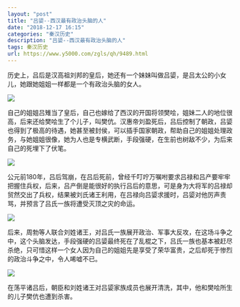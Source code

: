 ```yaml
---
layout: "post"
title: "吕媭--西汉最有政治头脑的人"
date: "2018-12-17 16:15"
categories: "秦汉历史"
description: "吕媭--西汉最有政治头脑的人"
tags: 秦汉历史
url: https://www.y5000.com/zgls/qh/9489.html
---
```






历史上，吕后是汉高祖刘邦的皇后，她还有一个妹妹叫做吕媭，是吕太公的小女儿，她跟她姐姐一样都是一个有政治头脑的女人。

![](https://img.y5000.com/uploads/allimg/170106/8-1F106151533502.jpg)

自己的姐姐吕雉当了皇后，自己也嫁给了西汉的开国将领樊哙，姐妹二人的地位很高，后来还给樊哙生了个儿子，叫樊伉。汉惠帝刘盈死后，吕后控制了朝政，吕媭也得到了极高的待遇，她甚至被封侯，可以插手国家朝政，帮助自己的姐姐处理政务，与她姐姐很像，她为人也是专横武断，手段强硬，在生前也树敌不少，为后来自己的死埋下了伏笔。

![](https://img.y5000.com/uploads/allimg/170106/8-1F106151540H4.jpg)

公元前180年，吕后驾崩，在吕后死前，曾经千叮咛万嘱咐要求吕禄和吕产要牢牢把握住兵权，后来，吕产倒是能很好的执行吕后的意思，可是身为大将军的吕禄却贸然交出了兵权，结果被刘氏诸王利用，在吕禄向吕媭求援时，吕媭对他厉声责骂，并预言了吕氏一族将遭受灭顶之灾的命运。

![](https://img.y5000.com/uploads/allimg/170106/151K14561-0.jpg)

后来，周勃等人联合刘姓诸王，对吕氏一族展开政治、军事大反攻，在这场斗争之中，这个头脑发达，手段强硬的吕媭最终死在了乱棍之下，吕氏一族也基本被赶尽杀绝，只可惜这样一个女人因为自己的姐姐先是享受了荣华富贵，之后却死于惨烈的政治斗争之中，令人唏嘘不已。

![](https://img.y5000.com/uploads/allimg/170106/151K16057-1.jpg)

在荡平诸吕后，朝臣和刘姓诸王对吕媭家族成员也展开清洗，其中，他和樊哙所生的儿子樊伉也遭到杀害。
